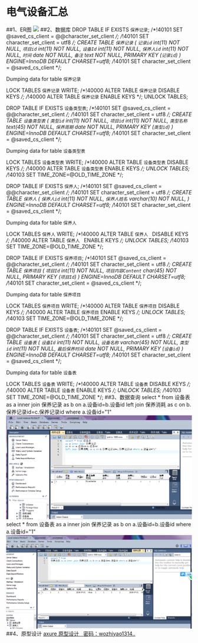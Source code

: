 # 电气设备汇总
##1、ER图
![](ER图.PNG)
##2、数据库
DROP TABLE IF EXISTS `保养记录`;
/*!40101 SET @saved_cs_client     = @@character_set_client */;
/*!40101 SET character_set_client = utf8 */;
CREATE TABLE `保养记录` (
  `记录id` int(11) NOT NULL,
  `项目id` int(11) NOT NULL,
  `设备Id` int(11) NOT NULL,
  `保养人id` int(11) NOT NULL,
  `时间` date NOT NULL,
  `备注` text NOT NULL,
  PRIMARY KEY (`记录id`)
) ENGINE=InnoDB DEFAULT CHARSET=utf8;
/*!40101 SET character_set_client = @saved_cs_client */;

Dumping data for table `保养记录`


LOCK TABLES `保养记录` WRITE;
/*!40000 ALTER TABLE `保养记录` DISABLE KEYS */;
/*!40000 ALTER TABLE `保养记录` ENABLE KEYS */;
UNLOCK TABLES;

DROP TABLE IF EXISTS `设备类型表`;
/*!40101 SET @saved_cs_client     = @@character_set_client */;
/*!40101 SET character_set_client = utf8 */;
CREATE TABLE `设备类型表` (
  `类型id` int(11) NOT NULL,
  `项目id` int(11) NOT NULL,
  `类型名称` text(45) NOT NULL,
  `保养周期` date NOT NULL,
  PRIMARY KEY (`类型id`)
) ENGINE=InnoDB DEFAULT CHARSET=utf8;
/*!40101 SET character_set_client = @saved_cs_client */;


Dumping data for table `设备类型表`


LOCK TABLES `设备类型表` WRITE;
/*!40000 ALTER TABLE `设备类型表` DISABLE KEYS */;
/*!40000 ALTER TABLE `设备类型表` ENABLE KEYS */;
UNLOCK TABLES;
/*!40103 SET TIME_ZONE=@OLD_TIME_ZONE */;

DROP TABLE IF EXISTS `保养人`;
/*!40101 SET @saved_cs_client     = @@character_set_client */;
/*!40101 SET character_set_client = utf8 */;
CREATE TABLE `保养人` (
  `保养人id` int(11) NOT NULL,
  `保养人姓名` varchar(10) NOT NULL,
) ENGINE=InnoDB DEFAULT CHARSET=utf8;
/*!40101 SET character_set_client = @saved_cs_client */;

Dumping data for table `保养人`


LOCK TABLES `保养人` WRITE;
/*!40000 ALTER TABLE `保养人 ` DISABLE KEYS */;
/*!40000 ALTER TABLE `保养人 ` ENABLE KEYS */;
UNLOCK TABLES;
/*!40103 SET TIME_ZONE=@OLD_TIME_ZONE */;

DROP TABLE IF EXISTS `保养项目`;
/*!40101 SET @saved_cs_client     = @@character_set_client */;
/*!40101 SET character_set_client = utf8 */;
CREATE TABLE `保养项目` (
  `项目Id` int(11) NOT NULL,
  `项目内容Content` char(45) NOT NULL,
  PRIMARY KEY (`项目Id`)
) ENGINE=InnoDB DEFAULT CHARSET=utf8;
/*!40101 SET character_set_client = @saved_cs_client */;

Dumping data for table `保养项目`

LOCK TABLES `保养项目` WRITE;
/*!40000 ALTER TABLE `保养项目` DISABLE KEYS */;
/*!40000 ALTER TABLE `保养项目` ENABLE KEYS */;
UNLOCK TABLES;
/*!40103 SET TIME_ZONE=@OLD_TIME_ZONE */;

DROP TABLE IF EXISTS `设备表`;
/*!40101 SET @saved_cs_client     = @@character_set_client */;
/*!40101 SET character_set_client = utf8 */;
CREATE TABLE `设备表` (
  `设备Id` int(11) NOT NULL,
  `设备名称` varchar(45) NOT NULL,
  `类型id` int(11) NOT NULL,
  `最后保养时间` date NOT NULL,
  PRIMARY KEY (`设备id`)
) ENGINE=InnoDB DEFAULT CHARSET=utf8;
/*!40101 SET character_set_client = @saved_cs_client */;

Dumping data for table `设备表`


LOCK TABLES `设备表` WRITE;
/*!40000 ALTER TABLE `设备表` DISABLE KEYS */;
/*!40000 ALTER TABLE `设备表` ENABLE KEYS */;
UNLOCK TABLES;
/*!40103 SET TIME_ZONE=@OLD_TIME_ZONE */;
##3、数据查询
select * from 设备表 
as a inner join 保养记录 
as b on a.设备id=b.设备id 
left join 保养消耗 as c on b.保养记录id=c.保养记录id where a.设备id="1" 
![](2333.png)
select * from 设备表 
as a inner join 保养记录 
as b on a.设备id=b.设备id where a.设备id="1"
![](2.png)
##4、原型设计
[axure 原型设计    密码：wozhiyao1314..](http://d28pz9.axshare.com)
